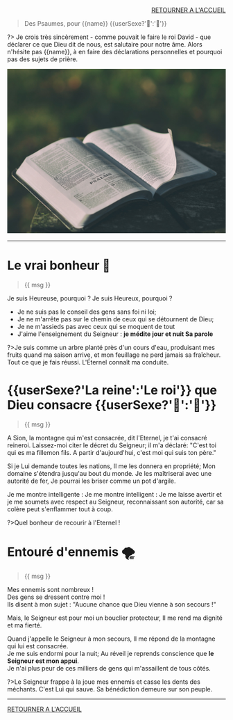 <script>
  new Vue({
    el: '#data',
    data: { msg: message, sexeFm: userSexe, name: name }
  })
</script>
<div id="data">

<div style="text-align: right"> 

[RETOURNER A L'ACCUEIL]()

</div> 
  
> Des Psaumes, pour {{name}} {{userSexe?'👸':'🤴'}}

?> Je crois très sincèrement - comme pouvait le faire le roi David - que  déclarer ce que Dieu dit de nous, est salutaire pour notre âme.
Alors n'hésite pas {{name}}, à en faire des déclarations personnelles et pourquoi pas des sujets de prière.

<img src='images/bible-1846174_1920.jpg'/>

***

# Le vrai bonheur 🐬

> {{ msg }}

<span v-if="sexeFm">Je suis Heureuse, pourquoi ?</span>
<span v-else="sexeFm">Je suis Heureux, pourquoi ?</span>

* Je ne suis pas le conseil des gens sans foi ni loi;
* Je ne m'arrête pas sur le chemin de ceux qui se détournent de Dieu;
* Je ne m'assieds pas avec ceux qui se moquent de tout
* J'aime l'enseignement du Seigneur :  <b> je médite jour et nuit Sa parole</b>

?>Je suis comme un arbre planté près d'un cours d'eau, produisant mes fruits quand ma saison arrive, et mon feuillage ne perd jamais sa fraîcheur. Tout ce que je fais réussi. L'Éternel connaît ma conduite.

# {{userSexe?'La reine':'Le roi'}} que Dieu consacre {{userSexe?'👸':'🤴'}}

> {{ msg }}

A Sion, la montagne qui m'est consacrée, dit l'Eternel, je t'ai consacré <span v-if="sexeFm">reine</span><span v-else="sexeFm">roi</span>.
Laissez-moi citer le décret du Seigneur; il m'a déclaré: 
"C'est toi qui es <span v-if="sexeFm">ma fille</span><span v-else="sexeFm">mon fils</span>. A partir d'aujourd'hui, c'est moi qui suis ton père."

Si je Lui demande toutes les nations,
Il me les donnera en propriété;
Mon domaine s'étendra jusqu'au bout du monde.
Je les maîtriserai avec une autorité de fer,
Je pourrai les briser comme un pot d'argile.

<span v-if="sexeFm">Je me montre intelligente :</span>
<span v-else="sexeFm">Je me montre intelligent :</span>
Je me laisse avertir et je me soumets avec respect au Seigneur, reconnaissant son autorité, car sa colère peut s'enflammer tout à coup.

?>Quel bonheur de recourir à l'Eternel !

# Entouré d'ennemis 🌪

> {{ msg }}

Mes ennemis sont nombreux ! <br/>
Des gens se dressent contre moi ! <br/>
Ils disent à mon sujet : "Aucune chance que Dieu vienne à son secours !"

Mais, le Seigneur est pour moi un bouclier protecteur,
Il me rend ma dignité et ma fierté.

Quand j'appelle le Seigneur à mon secours,
Il me répond de la montagne qui lui est consacrée. <br/>
Je me suis endormi pour la nuit;
Au réveil je reprends conscience que <b>le Seigneur est mon appui</b>.<br/>
Je n'ai plus peur de ces milliers de gens qui m'assaillent de tous côtés.

?>Le Seigneur frappe à la joue mes ennemis et casse les dents des méchants.
C'est Lui qui sauve. Sa bénédiction demeure sur son peuple.

***

[RETOURNER A L'ACCUEIL]()
</div>